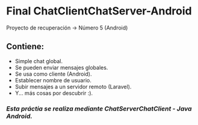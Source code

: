 # Final ChatClientChatServer-Android
Proyecto de recuperación -> Número 5 (Android)

## Contiene:
 - Simple chat global.
 - Se pueden enviar mensajes globales.
 - Se usa como cliente (Android).
 - Establecer nombre de usuario.
 - Subir mensajes a un servidor remoto (Laravel).
 - Y... más cosas por descubrir :).

### *Esta práctia se realiza mediante ChatServerChatClient - Java Android.*
